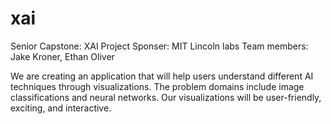 # xai
Senior Capstone: XAI
Project Sponser: MIT Lincoln labs
Team members: Jake Kroner, Ethan Oliver

We are creating an application that will help users understand different AI techniques through visualizations. The problem domains include image classifications and neural networks. Our visualizations will be user-friendly, exciting, and interactive.
